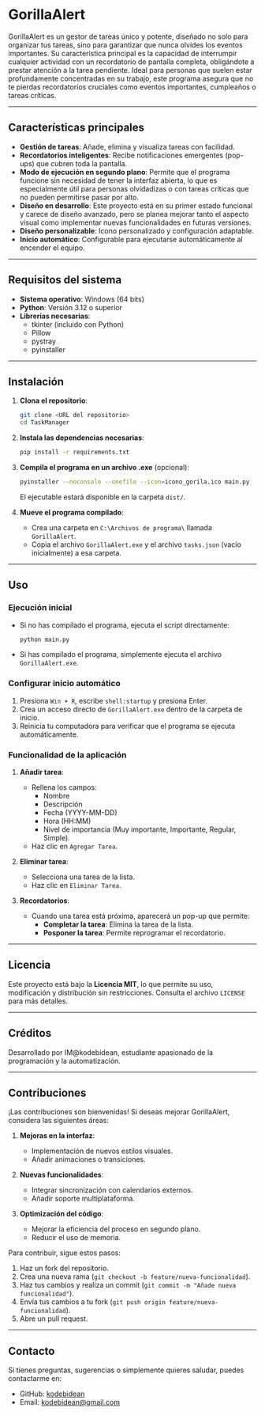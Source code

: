 # GorillaAlert

GorillaAlert es un gestor de tareas único y potente, diseñado no solo para organizar tus tareas, sino para garantizar que nunca olvides los eventos importantes. Su característica principal es la capacidad de interrumpir cualquier actividad con un recordatorio de pantalla completa, obligándote a prestar atención a la tarea pendiente. Ideal para personas que suelen estar profundamente concentradas en su trabajo, este programa asegura que no te pierdas recordatorios cruciales como eventos importantes, cumpleaños o tareas críticas.

---

## Características principales

- **Gestión de tareas**: Añade, elimina y visualiza tareas con facilidad.
- **Recordatorios inteligentes**: Recibe notificaciones emergentes (pop-ups) que cubren toda la pantalla.
- **Modo de ejecución en segundo plano**: Permite que el programa funcione sin necesidad de tener la interfaz abierta, lo que es especialmente útil para personas olvidadizas o con tareas críticas que no pueden permitirse pasar por alto.
- **Diseño en desarrollo**: Este proyecto está en su primer estado funcional y carece de diseño avanzado, pero se planea mejorar tanto el aspecto visual como implementar nuevas funcionalidades en futuras versiones.
- **Diseño personalizable**: Icono personalizado y configuración adaptable.
- **Inicio automático**: Configurable para ejecutarse automáticamente al encender el equipo.

---

## Requisitos del sistema

- **Sistema operativo**: Windows (64 bits)
- **Python**: Versión 3.12 o superior
- **Librerías necesarias**:
  - tkinter (incluido con Python)
  - Pillow
  - pystray
  - pyinstaller

---

## Instalación

1. **Clona el repositorio**:
   ```bash
   git clone <URL del repositorio>
   cd TaskManager
   ```

2. **Instala las dependencias necesarias**:
   ```bash
   pip install -r requirements.txt
   ```

3. **Compila el programa en un archivo .exe** (opcional):
   ```bash
   pyinstaller --noconsole --onefile --icon=icono_gorila.ico main.py
   ```

   El ejecutable estará disponible en la carpeta `dist/`.

4. **Mueve el programa compilado**:
   - Crea una carpeta en `C:\Archivos de programa\` llamada `GorillaAlert`.
   - Copia el archivo `GorillaAlert.exe` y el archivo `tasks.json` (vacío inicialmente) a esa carpeta.

---

## Uso

### Ejecución inicial

- Si no has compilado el programa, ejecuta el script directamente:
  ```bash
  python main.py
  ```

- Si has compilado el programa, simplemente ejecuta el archivo `GorillaAlert.exe`.

### Configurar inicio automático

1. Presiona `Win + R`, escribe `shell:startup` y presiona Enter.
2. Crea un acceso directo de `GorillaAlert.exe` dentro de la carpeta de inicio.
3. Reinicia tu computadora para verificar que el programa se ejecuta automáticamente.

### Funcionalidad de la aplicación

1. **Añadir tarea**:
   - Rellena los campos:
     - Nombre
     - Descripción
     - Fecha (YYYY-MM-DD)
     - Hora (HH:MM)
     - Nivel de importancia (Muy importante, Importante, Regular, Simple).
   - Haz clic en `Agregar Tarea`.

2. **Eliminar tarea**:
   - Selecciona una tarea de la lista.
   - Haz clic en `Eliminar Tarea`.

3. **Recordatorios**:
   - Cuando una tarea está próxima, aparecerá un pop-up que permite:
     - **Completar la tarea**: Elimina la tarea de la lista.
     - **Posponer la tarea**: Permite reprogramar el recordatorio.

---

## Licencia

Este proyecto está bajo la **Licencia MIT**, lo que permite su uso, modificación y distribución sin restricciones. Consulta el archivo `LICENSE` para más detalles.

---

## Créditos

Desarrollado por IM@kodebidean, estudiante apasionado de la programación y la automatización.

---

## Contribuciones

¡Las contribuciones son bienvenidas! Si deseas mejorar GorillaAlert, considera las siguientes áreas:

1. **Mejoras en la interfaz**:
   - Implementación de nuevos estilos visuales.
   - Añadir animaciones o transiciones.

2. **Nuevas funcionalidades**:
   - Integrar sincronización con calendarios externos.
   - Añadir soporte multiplataforma.

3. **Optimización del código**:
   - Mejorar la eficiencia del proceso en segundo plano.
   - Reducir el uso de memoria.

Para contribuir, sigue estos pasos:

1. Haz un fork del repositorio.
2. Crea una nueva rama (`git checkout -b feature/nueva-funcionalidad`).
3. Haz tus cambios y realiza un commit (`git commit -m "Añade nueva funcionalidad"`).
4. Envía tus cambios a tu fork (`git push origin feature/nueva-funcionalidad`).
5. Abre un pull request.

---

## Contacto

Si tienes preguntas, sugerencias o simplemente quieres saludar, puedes contactarme en:

- GitHub: [kodebidean](https://github.com/kodebidean)
- Email: [kodebidean@gmail.com](mailto:kodebidean@gmail.com)
